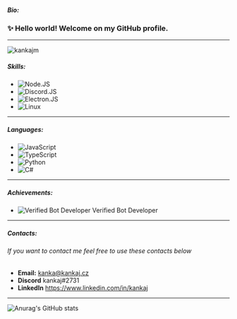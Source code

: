 ##### Bio: 
### ✨ Hello world! Welcome on my GitHub profile.
--- 
<img src="https://komarev.com/ghpvc/?username=kankajm&color=5865F2" alt="kankajm" />

##### Skills:
-   ![Node.JS](https://img.shields.io/badge/-Node.JS-black?style=flat-square&logo=Node.js)
-   ![Discord.JS](https://img.shields.io/badge/-Discord.JS-black?style=flat-square&logo=Discord)
-   ![Electron.JS](https://img.shields.io/badge/-Electron.JS-black?style=flat-square&logo=Electron)
-   ![Linux](https://img.shields.io/badge/-Linux-black?style=flat-square&logo=Linux)
---



##### Languages: 
-   ![JavaScript](https://img.shields.io/badge/-JavaScript-black?style=flat-square&logo=JavaScript)
-   ![TypeScript](https://img.shields.io/badge/-TypeScript-black?style=flat-square&logo=TypeScript)
-   ![Python](https://img.shields.io/badge/-Python-black?style=flat-square&logo=Python)
-   ![C#](https://img.shields.io/badge/-C%23-black?style=flat-square&logo=C%20sharp)
---

##### Achievements: 
- ![Verified Bot Developer](https://i.imgur.com/xvNzOBQ_d.webp) Verified Bot Developer
---

##### Contacts:
###### If you want to contact me feel free to use these contacts below
- **Email:** kanka@kankaj.cz
- **Discord** kankaj#2731
- **LinkedIn** https://www.linkedin.com/in/kankaj
---

![Anurag's GitHub stats](https://github-readme-stats.vercel.app/api?username=kankajm&show_icons=true&theme=tokyonight)
